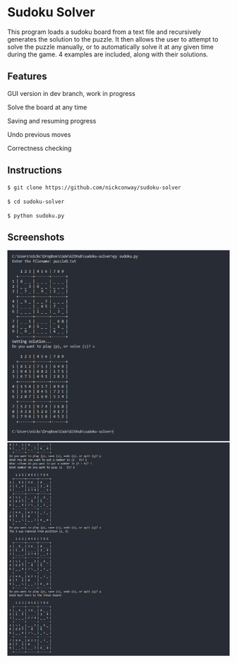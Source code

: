 # Sudoku Solver

This program loads a sudoku board from a text file and recursively generates the solution to the puzzle. It then allows the user to attempt to solve the puzzle manually, or to automatically solve it at any given time during the game. 4 examples are included, along with their solutions.

## Features

GUI version in dev branch, work in progress

Solve the board at any time

Saving and resuming progress

Undo previous moves

Correctness checking

## Instructions

```
$ git clone https://github.com/nickconway/sudoku-solver

$ cd sudoku-solver

$ python sudoku.py
```

## Screenshots

![Screenshot 1](/images/screenshot1.png)
![Screenshot 2](/images/screenshot2.png)
